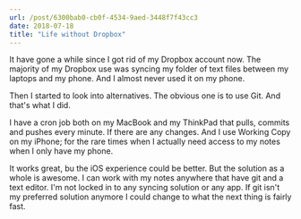 ```yaml
---
url: /post/6300bab0-cb0f-4534-9aed-3448f7f43cc3
date: 2018-07-18
title: "Life without Dropbox"
---
```


It have gone a while since I got rid of my Dropbox account now. The majority of my Dropbox use was syncing my folder of text files between my laptops and my phone. And I almost never used it on my phone. 

Then I started to look into alternatives. The obvious one is to use Git. And that's what I did. 

I have a cron job both on my MacBook and my ThinkPad that pulls, commits and pushes every minute. If there are any changes. And I use Working Copy on my iPhone; for the rare times when I actually need access to my notes when I only have my phone. 

It works great, bu the iOS experience could be better. But the solution as a whole is awesome. I can work with my notes anywhere that have git and a text editor. I'm not locked in to any syncing solution or any app. If git isn't my preferred solution anymore I could change to what the next thing is fairly fast. 